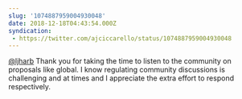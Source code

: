 ```yaml
---
slug: '1074887959004930048'
date: 2018-12-18T04:43:54.000Z
syndication:
 - https://twitter.com/ajciccarello/status/1074887959004930048
---
```


[@ljharb](https://twitter.com/ljharb) Thank you for taking the time to listen to the community on proposals like global. I know regulating community discussions is challenging and at times and I appreciate the extra effort to respond respectively.
